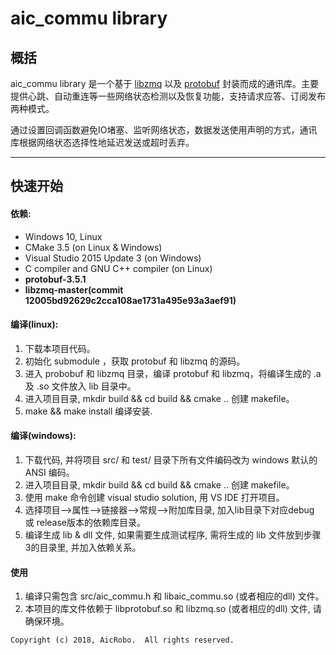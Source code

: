 # aic_commu library

## 概括

aic_commu library 是一个基于 [libzmq](https://github.com/zeromq/libzmq "libzmq")  以及 [protobuf](https://github.com/protocolbuffers/protobuf "protobuf") 封装而成的通讯库。主要提供心跳、自动重连等一些网络状态检测以及恢复功能，支持请求应答、订阅发布两种模式。

通过设置回调函数避免IO堵塞、监听网络状态，数据发送使用声明的方式，通讯库根据网络状态选择性地延迟发送或超时丢弃。

****

## 快速开始

#### 依赖:

- Windows 10, Linux
- CMake 3.5 (on Linux & Windows)
- Visual Studio 2015 Update 3 (on Windows)
- C compiler and GNU C++ compiler (on Linux)
- **protobuf-3.5.1**
- **libzmq-master(commit 12005bd92629c2cca108ae1731a495e93a3aef91)**

#### 编译(linux):

1. 下载本项目代码。
2. 初始化 submodule ，获取 protobuf 和 libzmq 的源码。
3. 进入 probobuf 和 libzmq 目录，编译 protobuf 和 libzmq，将编译生成的 .a 及 .so 文件放入 lib 目录中。
4. 进入项目目录, mkdir build && cd build && cmake .. 创建 makefile。
5. make && make install 编译安装.

#### 编译(windows):

1. 下载代码,  并将项目 src/ 和 test/ 目录下所有文件编码改为 windows 默认的 ANSI 编码。
2. 进入项目目录, mkdir build && cd build && cmake .. 创建 makefile。
3. 使用 make 命令创建 visual studio solution, 用 VS IDE 打开项目。
4. 选择项目-->属性-->链接器-->常规-->附加库目录, 加入lib目录下对应debug 或 release版本的依赖库目录。
5. 编译生成 lib & dll 文件, 如果需要生成测试程序, 需将生成的 lib 文件放到步骤3的目录里, 并加入依赖关系。

#### 使用

1. 编译只需包含 src/aic_commu.h 和 libaic_commu.so (或者相应的dll) 文件。 
2. 本项目的库文件依赖于 libprotobuf.so 和 libzmq.so (或者相应的dll) 文件, 请确保环境。



```
Copyright (c) 2018, AicRobo.  All rights reserved.
```
